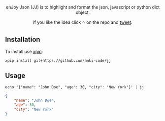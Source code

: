 <p align="center">
enJoy Json (JJ) is to highlight and format the json, javascript or python dict object.
</p>

<p align="center">
If you like the idea click ⭐ on the repo and <a href="https://twitter.com/intent/tweet?text=Nice%20xontrib%20for%20the%20xonsh%20shell!&url=https://github.com/xonsh/xontrib-jupyter" target="_blank">tweet</a>.
</p>


## Installation

To install use [xpip](https://xon.sh/aliases.html#xpip):

```xsh
xpip install git+https://github.com/anki-code/jj
```

## Usage

```xsh
echo '{"name": "John Doe", "age": 30, "city": "New York"}' | jj
```
```json
{
    "name": "John Doe",
    "age": 30,
    "city": "New York"
}
```

